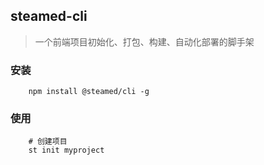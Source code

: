 ## steamed-cli

> 一个前端项目初始化、打包、构建、自动化部署的脚手架

### 安装
```shell
    npm install @steamed/cli -g 
```

### 使用
```shell
    # 创建项目
    st init myproject
```